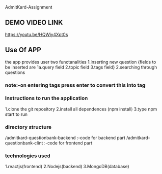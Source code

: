 
AdmitKard-Assignment

## DEMO VIDEO LINK

https://youtu.be/HQWiy4Xpt0s

## Use Of APP

the app provides user two functanalities
1.inserting new question {fields to be inserted are 1a.query field 2.topic field 3.tags field}
2.searching through questions

### note:-on entering tags press enter to convert this into tag

### Instructions to run the application

1.clone the git repository
2.install all dependences (npm install)
3.type npm start to run

### directory structure
 /admitkard-questionbank-backend :-code for backend part
 /admitkard-questionbank-clint :-code for frontend part

 ### technologies used
 1.reactjs(frontend)
 2.Nodejs(backend)
 3.MongoDB(database)
